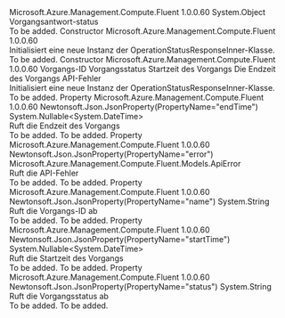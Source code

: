 <Type Name="OperationStatusResponseInner" FullName="Microsoft.Azure.Management.Compute.Fluent.Models.OperationStatusResponseInner">
  <TypeSignature Language="C#" Value="public class OperationStatusResponseInner" />
  <TypeSignature Language="ILAsm" Value=".class public auto ansi beforefieldinit OperationStatusResponseInner extends System.Object" />
  <TypeSignature Language="DocId" Value="T:Microsoft.Azure.Management.Compute.Fluent.Models.OperationStatusResponseInner" />
  <TypeSignature Language="VB.NET" Value="Public Class OperationStatusResponseInner" />
  <TypeSignature Language="F#" Value="type OperationStatusResponseInner = class" />
  <AssemblyInfo>
    <AssemblyName>Microsoft.Azure.Management.Compute.Fluent</AssemblyName>
    <AssemblyVersion>1.0.0.60</AssemblyVersion>
  </AssemblyInfo>
  <Base>
    <BaseTypeName>System.Object</BaseTypeName>
  </Base>
  <Interfaces />
  <Docs>
    <summary>
            Vorgangsantwort-status
            </summary>
    <remarks>To be added.</remarks>
  </Docs>
  <Members>
    <Member MemberName=".ctor">
      <MemberSignature Language="C#" Value="public OperationStatusResponseInner ();" />
      <MemberSignature Language="ILAsm" Value=".method public hidebysig specialname rtspecialname instance void .ctor() cil managed" />
      <MemberSignature Language="DocId" Value="M:Microsoft.Azure.Management.Compute.Fluent.Models.OperationStatusResponseInner.#ctor" />
      <MemberSignature Language="VB.NET" Value="Public Sub New ()" />
      <MemberType>Constructor</MemberType>
      <AssemblyInfo>
        <AssemblyName>Microsoft.Azure.Management.Compute.Fluent</AssemblyName>
        <AssemblyVersion>1.0.0.60</AssemblyVersion>
      </AssemblyInfo>
      <Parameters />
      <Docs>
        <summary>
            Initialisiert eine neue Instanz der OperationStatusResponseInner-Klasse.
            </summary>
        <remarks>To be added.</remarks>
      </Docs>
    </Member>
    <Member MemberName=".ctor">
      <MemberSignature Language="C#" Value="public OperationStatusResponseInner (string name = null, string status = null, Nullable&lt;DateTime&gt; startTime = null, Nullable&lt;DateTime&gt; endTime = null, Microsoft.Azure.Management.Compute.Fluent.Models.ApiError error = null);" />
      <MemberSignature Language="ILAsm" Value=".method public hidebysig specialname rtspecialname instance void .ctor(string name, string status, valuetype System.Nullable`1&lt;valuetype System.DateTime&gt; startTime, valuetype System.Nullable`1&lt;valuetype System.DateTime&gt; endTime, class Microsoft.Azure.Management.Compute.Fluent.Models.ApiError error) cil managed" />
      <MemberSignature Language="DocId" Value="M:Microsoft.Azure.Management.Compute.Fluent.Models.OperationStatusResponseInner.#ctor(System.String,System.String,System.Nullable{System.DateTime},System.Nullable{System.DateTime},Microsoft.Azure.Management.Compute.Fluent.Models.ApiError)" />
      <MemberSignature Language="VB.NET" Value="Public Sub New (Optional name As String = null, Optional status As String = null, Optional startTime As Nullable(Of DateTime) = null, Optional endTime As Nullable(Of DateTime) = null, Optional error As ApiError = null)" />
      <MemberSignature Language="F#" Value="new Microsoft.Azure.Management.Compute.Fluent.Models.OperationStatusResponseInner : string * string * Nullable&lt;DateTime&gt; * Nullable&lt;DateTime&gt; * Microsoft.Azure.Management.Compute.Fluent.Models.ApiError -&gt; Microsoft.Azure.Management.Compute.Fluent.Models.OperationStatusResponseInner" Usage="new Microsoft.Azure.Management.Compute.Fluent.Models.OperationStatusResponseInner (name, status, startTime, endTime, error)" />
      <MemberType>Constructor</MemberType>
      <AssemblyInfo>
        <AssemblyName>Microsoft.Azure.Management.Compute.Fluent</AssemblyName>
        <AssemblyVersion>1.0.0.60</AssemblyVersion>
      </AssemblyInfo>
      <Parameters>
        <Parameter Name="name" Type="System.String" />
        <Parameter Name="status" Type="System.String" />
        <Parameter Name="startTime" Type="System.Nullable&lt;System.DateTime&gt;" />
        <Parameter Name="endTime" Type="System.Nullable&lt;System.DateTime&gt;" />
        <Parameter Name="error" Type="Microsoft.Azure.Management.Compute.Fluent.Models.ApiError" />
      </Parameters>
      <Docs>
        <param name="name">Vorgangs-ID</param>
        <param name="status">Vorgangsstatus</param>
        <param name="startTime">Startzeit des Vorgangs</param>
        <param name="endTime">Die Endzeit des Vorgangs</param>
        <param name="error">API-Fehler</param>
        <summary>
            Initialisiert eine neue Instanz der OperationStatusResponseInner-Klasse.
            </summary>
        <remarks>To be added.</remarks>
      </Docs>
    </Member>
    <Member MemberName="EndTime">
      <MemberSignature Language="C#" Value="public Nullable&lt;DateTime&gt; EndTime { get; }" />
      <MemberSignature Language="ILAsm" Value=".property instance valuetype System.Nullable`1&lt;valuetype System.DateTime&gt; EndTime" />
      <MemberSignature Language="DocId" Value="P:Microsoft.Azure.Management.Compute.Fluent.Models.OperationStatusResponseInner.EndTime" />
      <MemberSignature Language="VB.NET" Value="Public ReadOnly Property EndTime As Nullable(Of DateTime)" />
      <MemberSignature Language="F#" Value="member this.EndTime : Nullable&lt;DateTime&gt;" Usage="Microsoft.Azure.Management.Compute.Fluent.Models.OperationStatusResponseInner.EndTime" />
      <MemberType>Property</MemberType>
      <AssemblyInfo>
        <AssemblyName>Microsoft.Azure.Management.Compute.Fluent</AssemblyName>
        <AssemblyVersion>1.0.0.60</AssemblyVersion>
      </AssemblyInfo>
      <Attributes>
        <Attribute>
          <AttributeName>Newtonsoft.Json.JsonProperty(PropertyName="endTime")</AttributeName>
        </Attribute>
      </Attributes>
      <ReturnValue>
        <ReturnType>System.Nullable&lt;System.DateTime&gt;</ReturnType>
      </ReturnValue>
      <Docs>
        <summary>
            Ruft die Endzeit des Vorgangs
            </summary>
        <value>To be added.</value>
        <remarks>To be added.</remarks>
      </Docs>
    </Member>
    <Member MemberName="Error">
      <MemberSignature Language="C#" Value="public Microsoft.Azure.Management.Compute.Fluent.Models.ApiError Error { get; }" />
      <MemberSignature Language="ILAsm" Value=".property instance class Microsoft.Azure.Management.Compute.Fluent.Models.ApiError Error" />
      <MemberSignature Language="DocId" Value="P:Microsoft.Azure.Management.Compute.Fluent.Models.OperationStatusResponseInner.Error" />
      <MemberSignature Language="VB.NET" Value="Public ReadOnly Property Error As ApiError" />
      <MemberSignature Language="F#" Value="member this.Error : Microsoft.Azure.Management.Compute.Fluent.Models.ApiError" Usage="Microsoft.Azure.Management.Compute.Fluent.Models.OperationStatusResponseInner.Error" />
      <MemberType>Property</MemberType>
      <AssemblyInfo>
        <AssemblyName>Microsoft.Azure.Management.Compute.Fluent</AssemblyName>
        <AssemblyVersion>1.0.0.60</AssemblyVersion>
      </AssemblyInfo>
      <Attributes>
        <Attribute>
          <AttributeName>Newtonsoft.Json.JsonProperty(PropertyName="error")</AttributeName>
        </Attribute>
      </Attributes>
      <ReturnValue>
        <ReturnType>Microsoft.Azure.Management.Compute.Fluent.Models.ApiError</ReturnType>
      </ReturnValue>
      <Docs>
        <summary>
            Ruft die API-Fehler
            </summary>
        <value>To be added.</value>
        <remarks>To be added.</remarks>
      </Docs>
    </Member>
    <Member MemberName="Name">
      <MemberSignature Language="C#" Value="public string Name { get; }" />
      <MemberSignature Language="ILAsm" Value=".property instance string Name" />
      <MemberSignature Language="DocId" Value="P:Microsoft.Azure.Management.Compute.Fluent.Models.OperationStatusResponseInner.Name" />
      <MemberSignature Language="VB.NET" Value="Public ReadOnly Property Name As String" />
      <MemberSignature Language="F#" Value="member this.Name : string" Usage="Microsoft.Azure.Management.Compute.Fluent.Models.OperationStatusResponseInner.Name" />
      <MemberType>Property</MemberType>
      <AssemblyInfo>
        <AssemblyName>Microsoft.Azure.Management.Compute.Fluent</AssemblyName>
        <AssemblyVersion>1.0.0.60</AssemblyVersion>
      </AssemblyInfo>
      <Attributes>
        <Attribute>
          <AttributeName>Newtonsoft.Json.JsonProperty(PropertyName="name")</AttributeName>
        </Attribute>
      </Attributes>
      <ReturnValue>
        <ReturnType>System.String</ReturnType>
      </ReturnValue>
      <Docs>
        <summary>
            Ruft die Vorgangs-ID ab
            </summary>
        <value>To be added.</value>
        <remarks>To be added.</remarks>
      </Docs>
    </Member>
    <Member MemberName="StartTime">
      <MemberSignature Language="C#" Value="public Nullable&lt;DateTime&gt; StartTime { get; }" />
      <MemberSignature Language="ILAsm" Value=".property instance valuetype System.Nullable`1&lt;valuetype System.DateTime&gt; StartTime" />
      <MemberSignature Language="DocId" Value="P:Microsoft.Azure.Management.Compute.Fluent.Models.OperationStatusResponseInner.StartTime" />
      <MemberSignature Language="VB.NET" Value="Public ReadOnly Property StartTime As Nullable(Of DateTime)" />
      <MemberSignature Language="F#" Value="member this.StartTime : Nullable&lt;DateTime&gt;" Usage="Microsoft.Azure.Management.Compute.Fluent.Models.OperationStatusResponseInner.StartTime" />
      <MemberType>Property</MemberType>
      <AssemblyInfo>
        <AssemblyName>Microsoft.Azure.Management.Compute.Fluent</AssemblyName>
        <AssemblyVersion>1.0.0.60</AssemblyVersion>
      </AssemblyInfo>
      <Attributes>
        <Attribute>
          <AttributeName>Newtonsoft.Json.JsonProperty(PropertyName="startTime")</AttributeName>
        </Attribute>
      </Attributes>
      <ReturnValue>
        <ReturnType>System.Nullable&lt;System.DateTime&gt;</ReturnType>
      </ReturnValue>
      <Docs>
        <summary>
            Ruft die Startzeit des Vorgangs
            </summary>
        <value>To be added.</value>
        <remarks>To be added.</remarks>
      </Docs>
    </Member>
    <Member MemberName="Status">
      <MemberSignature Language="C#" Value="public string Status { get; }" />
      <MemberSignature Language="ILAsm" Value=".property instance string Status" />
      <MemberSignature Language="DocId" Value="P:Microsoft.Azure.Management.Compute.Fluent.Models.OperationStatusResponseInner.Status" />
      <MemberSignature Language="VB.NET" Value="Public ReadOnly Property Status As String" />
      <MemberSignature Language="F#" Value="member this.Status : string" Usage="Microsoft.Azure.Management.Compute.Fluent.Models.OperationStatusResponseInner.Status" />
      <MemberType>Property</MemberType>
      <AssemblyInfo>
        <AssemblyName>Microsoft.Azure.Management.Compute.Fluent</AssemblyName>
        <AssemblyVersion>1.0.0.60</AssemblyVersion>
      </AssemblyInfo>
      <Attributes>
        <Attribute>
          <AttributeName>Newtonsoft.Json.JsonProperty(PropertyName="status")</AttributeName>
        </Attribute>
      </Attributes>
      <ReturnValue>
        <ReturnType>System.String</ReturnType>
      </ReturnValue>
      <Docs>
        <summary>
            Ruft die Vorgangsstatus ab
            </summary>
        <value>To be added.</value>
        <remarks>To be added.</remarks>
      </Docs>
    </Member>
  </Members>
</Type>